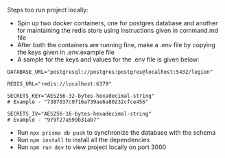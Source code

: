 Steps too run project locally:
- Spin up two docker containers, one for postgres database and another for maintaining the redis store using instructions given in command.md file
- After both the containers are running fine, make a .env file by copying the keys given in .env.example file
- A sample for the keys and values for the .env file is given below:
```
DATABASE_URL="postgresql://postgres:postgres@localhost:5432/legion"

REDIS_URL="redis://localhost:6379"

SECRETS_KEY="AES256-32-bytes-hexadecimal-string"
# Example - "7387037c9716a739ae6a80232cfce456"

SECRETS_IV="AES256-16-bytes-hexadecimal-string"
# Example - "979f27a599b31ab7"
```
- Run `npx prisma db push` to synchronize the database with the schema
- Run `npm install` to install all the dependencies 
- Run `npm run dev` to view project locally on port 3000